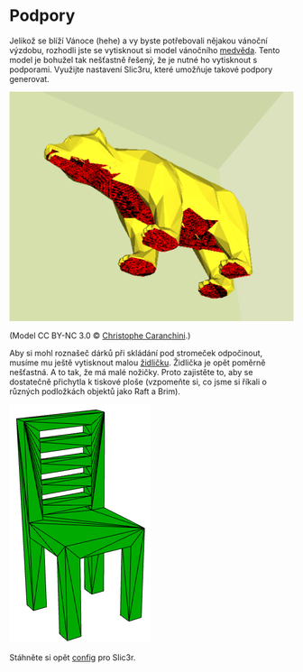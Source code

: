 # Podpory

Jelikož se blíží Vánoce (hehe) a vy byste potřebovali nějakou vánoční výzdobu,
rozhodli jste se vytisknout si model vánočního [medvěda](../stls/supports/bear.stl).
Tento model je bohužel tak nešťastně řešený, že je nutné ho vytisknout s podporami.
Využijte nastavení Slic3ru, které umožňuje takové podpory generovat.

![Medvěd](../images/supports/bear.png)

(Model CC BY-NC 3.0 © [Christophe Caranchini](https://www.thingiverse.com/thing:192392).)

Aby si mohl roznašeč dárků při skládání pod stromeček odpočinout,
musíme mu ještě vytisknout malou [židličku](../stls/supports/bear.stl).
Židlička je opět poměrně nešťastná. A to tak, že má malé nožičky.
Proto zajistěte to, aby se dostatečně přichytla k tiskové ploše
(vzpomeňte si, co jsme si říkali o různých podložkách objektů jako Raft a Brim).

![Židlička](../images/supports/chair.png)

Stáhněte si opět [config](../configs/printing/Slic3r_config_bundle.ini) pro Slic3r.
